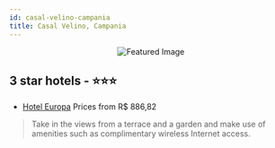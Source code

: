 ```yaml
---
id: casal-velino-campania
title: Casal Velino, Campania
---
```


<center><img src="https://i.travelapi.com/hotels/17000000/16410000/16401100/16401060/55ea7774_z.jpg" alt="Featured Image" /></center>


##  3 star hotels - ⭐️⭐️⭐️

-    [Hotel Europa](https://us.hurb.com/hotels/casal-velino/hotel-europa-JNP-JP02071X?cmp=18055) Prices from R$ 886,82
   > Take in the views from a terrace and a garden and make use of amenities such as complimentary wireless Internet access.

